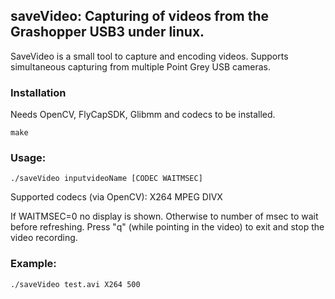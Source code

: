 ## saveVideo:  Capturing of videos from the Grashopper USB3 under linux. 

SaveVideo is a small tool to capture and encoding videos. Supports simultaneous capturing from multiple Point Grey USB cameras. 

### Installation

Needs OpenCV, FlyCapSDK, Glibmm and codecs to be installed. 

~~~~
make
~~~~

### Usage:
~~~~
./saveVideo inputvideoName [CODEC WAITMSEC] 
~~~~
Supported codecs (via OpenCV): X264 MPEG DIVX 

If WAITMSEC=0 no display is shown. Otherwise to number of msec to wait before refreshing. Press "q" (while pointing in the video) to exit and stop the video recording. 

### Example: 
~~~~
./saveVideo test.avi X264 500
~~~~





